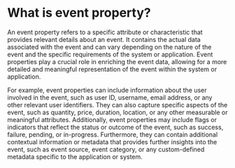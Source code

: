 # What is event property?

An event property refers to a specific attribute or characteristic that provides relevant details about an event. It
contains the actual data associated with the event and can vary depending on the nature of the event and the specific
requirements of the system or application. Event properties play a crucial role in enriching the event data, allowing
for a more detailed and meaningful representation of the event within the system or application.

For example, event properties can include information about the user involved in the event, such as user ID, username,
email address, or any other relevant user identifiers. They can also capture specific aspects of the event, such as
quantity, price, duration, location, or any other measurable or meaningful attributes. Additionally, event properties
may include flags or indicators that reflect the status or outcome of the event, such as success, failure, pending, or
in-progress. Furthermore, they can contain additional contextual information or metadata that provides further insights
into the event, such as event source, event category, or any custom-defined metadata specific to the application or
system.
